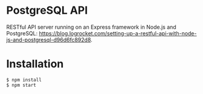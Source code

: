 # PostgreSQL API
RESTful API server running on an Express framework in Node.js and PostgreSQL: https://blog.logrocket.com/setting-up-a-restful-api-with-node-js-and-postgresql-d96d6fc892d8.

# Installation
```
$ npm install
$ npm start
```
